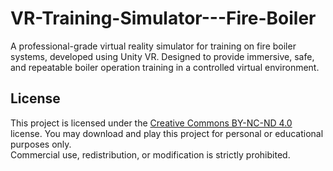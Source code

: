 # VR-Training-Simulator---Fire-Boiler
A professional-grade virtual reality simulator for training on fire boiler systems, developed using Unity VR. Designed to provide immersive, safe, and repeatable boiler operation training in a controlled virtual environment.

## License
This project is licensed under the [Creative Commons BY-NC-ND 4.0](https://creativecommons.org/licenses/by-nc-nd/4.0/) license.
You may download and play this project for personal or educational purposes only.  
Commercial use, redistribution, or modification is strictly prohibited.
